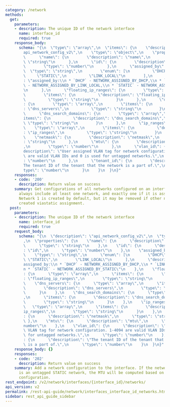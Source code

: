 ```yaml
---
category: /network
methods:
  get:
    parameters:
    - description: The unique ID of the network interface
      name: interface_id
      required: true
    response_body:
      schema: "{\n  \"type\": \"array\",\n  \"items\": {\n    \"description\": \"\
        api_network_config_v2\",\n    \"type\": \"object\",\n    \"properties\": {\n\
        \      \"name\": {\n        \"description\": \"name\",\n        \"type\":\
        \ \"string\"\n      },\n      \"id\": {\n        \"description\": \"id\",\n\
        \        \"type\": \"number\"\n      },\n      \"assigned_by\": {\n      \
        \  \"type\": \"string\",\n        \"enum\": [\n          \"DHCP\",\n     \
        \     \"STATIC\",\n          \"LINK_LOCAL\"\n        ],\n        \"description\"\
        : \"assigned_by:\\n * `DHCP` - NETWORK_ASSIGNED_BY_DHCP,\\n * `LINK_LOCAL`\
        \ - NETWORK_ASSIGNED_BY_LINK_LOCAL,\\n * `STATIC` - NETWORK_ASSIGNED_BY_STATIC\"\
        \n      },\n      \"floating_ip_ranges\": {\n        \"type\": \"array\",\n\
        \        \"items\": {\n          \"description\": \"floating_ip_ranges\",\n\
        \          \"type\": \"string\"\n        }\n      },\n      \"dns_servers\"\
        : {\n        \"type\": \"array\",\n        \"items\": {\n          \"description\"\
        : \"dns_servers\",\n          \"type\": \"string\"\n        }\n      },\n\
        \      \"dns_search_domains\": {\n        \"type\": \"array\",\n        \"\
        items\": {\n          \"description\": \"dns_search_domains\",\n         \
        \ \"type\": \"string\"\n        }\n      },\n      \"ip_ranges\": {\n    \
        \    \"type\": \"array\",\n        \"items\": {\n          \"description\"\
        : \"ip_ranges\",\n          \"type\": \"string\"\n        }\n      },\n  \
        \    \"netmask\": {\n        \"description\": \"netmask\",\n        \"type\"\
        : \"string\"\n      },\n      \"mtu\": {\n        \"description\": \"mtu\"\
        ,\n        \"type\": \"number\"\n      },\n      \"vlan_id\": {\n        \"\
        description\": \"User assigned VLAN tag for network configuration. 1-4094\
        \ are valid VLAN IDs and 0 is used for untagged networks.\",\n        \"type\"\
        : \"number\"\n      },\n      \"tenant_id\": {\n        \"description\": \"\
        The tenant ID of the tenant that the network is a part of.\",\n        \"\
        type\": \"number\"\n      }\n    }\n  }\n}"
    responses:
    - code: '200'
      description: Return value on success
    summary: Get configurations of all networks configured on an interface. This will
      always include at least one network, and exactly one if it is assigned by DHCP.
      Network 1 is created by default, but it may be removed if other networks are
      created viastatic assignment.
  post:
    parameters:
    - description: The unique ID of the network interface
      name: interface_id
      required: true
    request_body:
      schema: "{\n  \"description\": \"api_network_config_v2\",\n  \"type\": \"object\"\
        ,\n  \"properties\": {\n    \"name\": {\n      \"description\": \"name\",\n\
        \      \"type\": \"string\"\n    },\n    \"id\": {\n      \"description\"\
        : \"id\",\n      \"type\": \"number\"\n    },\n    \"assigned_by\": {\n  \
        \    \"type\": \"string\",\n      \"enum\": [\n        \"DHCP\",\n       \
        \ \"STATIC\",\n        \"LINK_LOCAL\"\n      ],\n      \"description\": \"\
        assigned_by:\\n * `DHCP` - NETWORK_ASSIGNED_BY_DHCP,\\n * `LINK_LOCAL` - NETWORK_ASSIGNED_BY_LINK_LOCAL,\\\
        n * `STATIC` - NETWORK_ASSIGNED_BY_STATIC\"\n    },\n    \"floating_ip_ranges\"\
        : {\n      \"type\": \"array\",\n      \"items\": {\n        \"description\"\
        : \"floating_ip_ranges\",\n        \"type\": \"string\"\n      }\n    },\n\
        \    \"dns_servers\": {\n      \"type\": \"array\",\n      \"items\": {\n\
        \        \"description\": \"dns_servers\",\n        \"type\": \"string\"\n\
        \      }\n    },\n    \"dns_search_domains\": {\n      \"type\": \"array\"\
        ,\n      \"items\": {\n        \"description\": \"dns_search_domains\",\n\
        \        \"type\": \"string\"\n      }\n    },\n    \"ip_ranges\": {\n   \
        \   \"type\": \"array\",\n      \"items\": {\n        \"description\": \"\
        ip_ranges\",\n        \"type\": \"string\"\n      }\n    },\n    \"netmask\"\
        : {\n      \"description\": \"netmask\",\n      \"type\": \"string\"\n   \
        \ },\n    \"mtu\": {\n      \"description\": \"mtu\",\n      \"type\": \"\
        number\"\n    },\n    \"vlan_id\": {\n      \"description\": \"User assigned\
        \ VLAN tag for network configuration. 1-4094 are valid VLAN IDs and 0 is used\
        \ for untagged networks.\",\n      \"type\": \"number\"\n    },\n    \"tenant_id\"\
        : {\n      \"description\": \"The tenant ID of the tenant that the network\
        \ is a part of.\",\n      \"type\": \"number\"\n    }\n  }\n}"
    response_body: {}
    responses:
    - code: '202'
      description: Return value on success
    summary: Add a network configuration to the interface. If the network being added
      is an untagged STATIC network, the MTU will be computed based on the interface
      configuration.
rest_endpoint: /v2/network/interfaces/{interface_id}/networks/
api_version: v2
permalink: /rest-api-guide/network/interfaces_interface_id_networks.html
sidebar: rest_api_guide_sidebar
---
```

